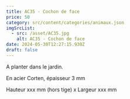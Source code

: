 ```yaml
---
title: AC35 - Cochon de face
price: 50
category: src/content/categories/animaux.json
imgSrcList:
  - src: /asset/AC35.jpg
    alt: AC35 - Cochon de face
date: 2024-05-30T12:27:15.930Z
draft: false
---
```


A planter dans le jardin.

En acier Corten, épaisseur 3 mm

Hauteur xxx mm (hors tige) x Largeur xxx mm
